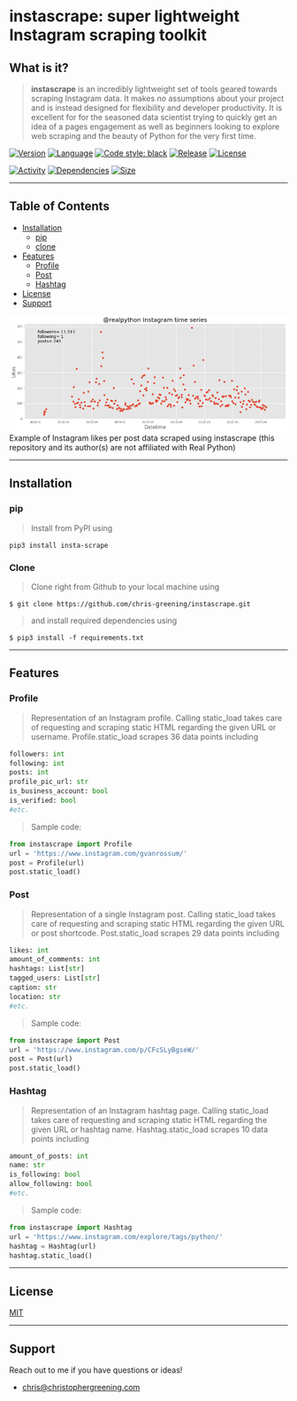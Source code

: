 # instascrape: super lightweight Instagram scraping toolkit

## What is it?
> **instascrape** is an incredibly lightweight set of tools geared towards scraping Instagram data. It makes *no* assumptions about your project and is instead designed for flexibility and developer productivity. It is excellent for for the seasoned data scientist trying to quickly get an idea of a pages engagement as well as beginners looking to explore web scraping and the beauty of Python for the very first time. 

[![Version](https://img.shields.io/pypi/pyversions/insta-scrape)](https://www.python.org/downloads/release/python-360/)
[![Language](https://img.shields.io/github/languages/top/chris-greening/instascrape)](https://www.python.org/) 
[![Code style: black](https://img.shields.io/badge/code%20style-black-000000.svg)](https://github.com/psf/black)
[![Release](https://img.shields.io/pypi/v/insta-scrape)](https://pypi.org/project/insta-scrape/)
[![License](http://img.shields.io/:license-mit-blue.svg?style=flat-square)](https://opensource.org/licenses/MIT) 

[![Activity](https://img.shields.io/github/last-commit/chris-greening/instascrape)](https://github.com/chris-greening/instascrape) 
[![Dependencies](https://img.shields.io/librariesio/github/chris-greening/instascrape)](https://github.com/chris-greening/instascrape/blob/master/requirements.txt)
[![Size](https://img.shields.io/github/repo-size/chris-greening/instascrape)](https://github.com/chris-greening/instascrape) 

---

## Table of Contents 
* [Installation](#installation)
  * [pip](#pip)
  * [clone](#clone)
* [Features](#features)
  * [Profile](#profile)
  * [Post](#post)
  * [Hashtag](#hashtag)
* [License](#license)
* [Support](#support)

![Graph of instagram data](/media/realpython.png?raw=true)
Example of Instagram likes per post data scraped using instascrape (this repository and its author(s) are not affiliated with Real Python)

---

## Installation

### pip
> Install from PyPI using
```shell
pip3 install insta-scrape
```

### Clone
> Clone right from Github to your local machine using 
```shell
$ git clone https://github.com/chris-greening/instascrape.git 
```
> and install required dependencies using 
```shell
$ pip3 install -f requirements.txt
```

---

## Features

### Profile 
> Representation of an Instagram profile. Calling static_load takes care of requesting and scraping static HTML regarding the given URL or username. 
> Profile.static_load scrapes 36 data points including 
```python
followers: int
following: int
posts: int 
profile_pic_url: str
is_business_account: bool
is_verified: bool 
#etc. 
```
> Sample code:
```python
from instascrape import Profile
url = 'https://www.instagram.com/gvanrossum/'
post = Profile(url)
post.static_load()
```

### Post
> Representation of a single Instagram post. Calling static_load takes care of requesting and scraping static HTML regarding the given URL or post shortcode.
> Post.static_load scrapes 29 data points including
```python
likes: int
amount_of_comments: int
hashtags: List[str]
tagged_users: List[str]
caption: str
location: str
#etc. 
```
> Sample code:
```python
from instascrape import Post 
url = 'https://www.instagram.com/p/CFcSLyBgseW/'
post = Post(url)
post.static_load()
```

### Hashtag
> Representation of an Instagram hashtag page. Calling static_load takes care of requesting and scraping static HTML regarding the given URL or hashtag name.
> Hashtag.static_load scrapes 10 data points including
```python
amount_of_posts: int
name: str
is_following: bool
allow_following: bool
#etc. 
```
> Sample code:
```python
from instascrape import Hashtag 
url = 'https://www.instagram.com/explore/tags/python/'
hashtag = Hashtag(url)
hashtag.static_load()
```
---

## License
[MIT](LICENSE)

---

## Support 
Reach out to me if you have questions or ideas!
- chris@christophergreening.com
